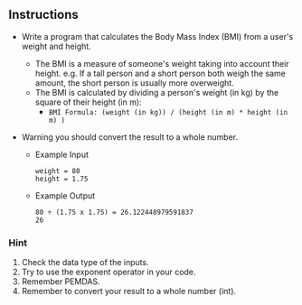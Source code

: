 ## Instructions
* Write a program that calculates the Body Mass Index (BMI) from a user's weight and height.
  * The BMI is a measure of someone's weight taking into account their height. e.g. If a tall person and a short person 
    both weigh the same amount, the short person is usually more overweight.
  * The BMI is calculated by dividing a person's weight (in kg) by the square of their height (in m):
    * ``BMI Formula: (weight (in kg)) / (height (in m) * height (in m) )``


* Warning you should convert the result to a whole number.
  * Example Input
    ```
    weight = 80
    height = 1.75
    ```
  * Example Output
    ```
    80 ÷ (1.75 x 1.75) = 26.122448979591837
    26
    ```
    
### Hint
1. Check the data type of the inputs.
2. Try to use the exponent operator in your code.
3. Remember PEMDAS.
4. Remember to convert your result to a whole number (int).